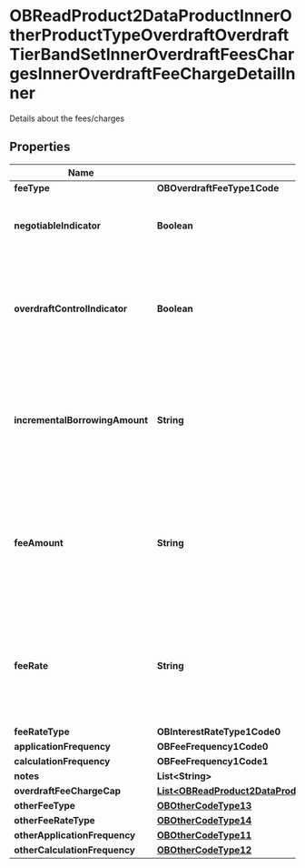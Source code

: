 

# OBReadProduct2DataProductInnerOtherProductTypeOverdraftOverdraftTierBandSetInnerOverdraftFeesChargesInnerOverdraftFeeChargeDetailInner

Details about the fees/charges

## Properties

| Name | Type | Description | Notes |
|------------ | ------------- | ------------- | -------------|
|**feeType** | **OBOverdraftFeeType1Code** |  |  |
|**negotiableIndicator** | **Boolean** | Indicates whether fee and charges are negotiable |  [optional] |
|**overdraftControlIndicator** | **Boolean** | Indicates if the fee/charge is already covered by an &#39;Overdraft Control&#39; fee or not. |  [optional] |
|**incrementalBorrowingAmount** | **String** | Every additional tranche of an overdraft balance to which an overdraft fee is applied |  [optional] |
|**feeAmount** | **String** | Amount charged for an overdraft fee/charge (where it is charged in terms of an amount rather than a rate) |  [optional] |
|**feeRate** | **String** | Rate charged for overdraft fee/charge (where it is charged in terms of a rate rather than an amount) |  [optional] |
|**feeRateType** | **OBInterestRateType1Code0** |  |  [optional] |
|**applicationFrequency** | **OBFeeFrequency1Code0** |  |  |
|**calculationFrequency** | **OBFeeFrequency1Code1** |  |  [optional] |
|**notes** | **List&lt;String&gt;** |  |  [optional] |
|**overdraftFeeChargeCap** | [**List&lt;OBReadProduct2DataProductInnerOtherProductTypeOverdraftOverdraftTierBandSetInnerOverdraftTierBandInnerOverdraftFeesChargesInnerOverdraftFeeChargeCapInner&gt;**](OBReadProduct2DataProductInnerOtherProductTypeOverdraftOverdraftTierBandSetInnerOverdraftTierBandInnerOverdraftFeesChargesInnerOverdraftFeeChargeCapInner.md) |  |  [optional] |
|**otherFeeType** | [**OBOtherCodeType13**](OBOtherCodeType13.md) |  |  [optional] |
|**otherFeeRateType** | [**OBOtherCodeType14**](OBOtherCodeType14.md) |  |  [optional] |
|**otherApplicationFrequency** | [**OBOtherCodeType11**](OBOtherCodeType11.md) |  |  [optional] |
|**otherCalculationFrequency** | [**OBOtherCodeType12**](OBOtherCodeType12.md) |  |  [optional] |



